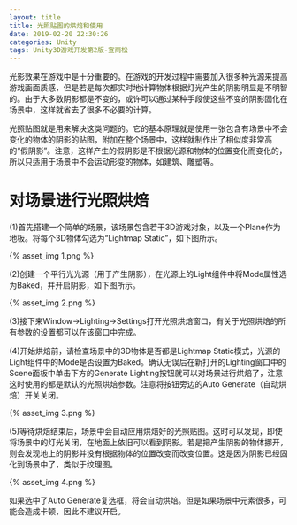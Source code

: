 ```yaml
---
layout: title
title: 光照贴图的烘焙和使用
date: 2019-02-20 22:30:26
categories: Unity
tags: Unity3D游戏开发第2版-宣雨松
---
```

光影效果在游戏中是十分重要的。在游戏的开发过程中需要加入很多种光源来提高游戏画面质感，但是若是每次都实时地计算物体根据灯光产生的阴影明显是不明智的。由于大多数阴影都是不变的，或许可以通过某种手段使这些不变的阴影固化在场景中，这样就省去了很多不必要的计算。

光照贴图就是用来解决这类问题的。它的基本原理就是使用一张包含有场景中不会变化的物体的阴影的贴图，附加在整个场景中，这样就制作出了相似度非常高的“假阴影”。注意，这样产生的假阴影是不根据光源和物体的位置变化而变化的，所以只适用于场景中不会运动形变的物体，如建筑、雕塑等。

<!--more-->

# 对场景进行光照烘焙

(1)首先搭建一个简单的场景，该场景包含若干3D游戏对象，以及一个Plane作为地板。将每个3D物体勾选为“Lightmap Static”，如下图所示。

{% asset_img 1.png %}

(2)创建一个平行光光源（用于产生阴影），在光源上的Light组件中将Mode属性选为Baked，并开启阴影，如下图所示。

{% asset_img 2.png %}

(3)接下来Window->Lighting->Settings打开光照烘焙窗口，有关于光照烘焙的所有参数的设置都可以在该窗口中完成。

(4)开始烘焙前，请检查场景中的3D物体是否都是Lightmap Static模式，光源的Light组件中的Mode是否设置为Baked。确认无误后在新打开的Lighting窗口中的Scene面板中单击下方的Generate Lighting按钮就可以对场景进行烘焙了，注意这时使用的都是默认的光照烘焙参数。注意将按钮旁边的Auto Generate（自动烘焙）开关关闭。

{% asset_img 3.png %}

(5)等待烘焙结束后，场景中会自动应用烘焙好的光照贴图。这时可以发现，即使将场景中的灯光关闭，在地面上依旧可以看到阴影。若是把产生阴影的物体挪开，则会发现地上的阴影并没有根据物体的位置改变而改变位置。这是因为阴影已经固化到场景中了，类似于纹理图。

{% asset_img 4.png %}

如果选中了Auto Generate复选框，将会自动烘焙。但是如果场景中元素很多，可能会造成卡顿，因此不建议开启。